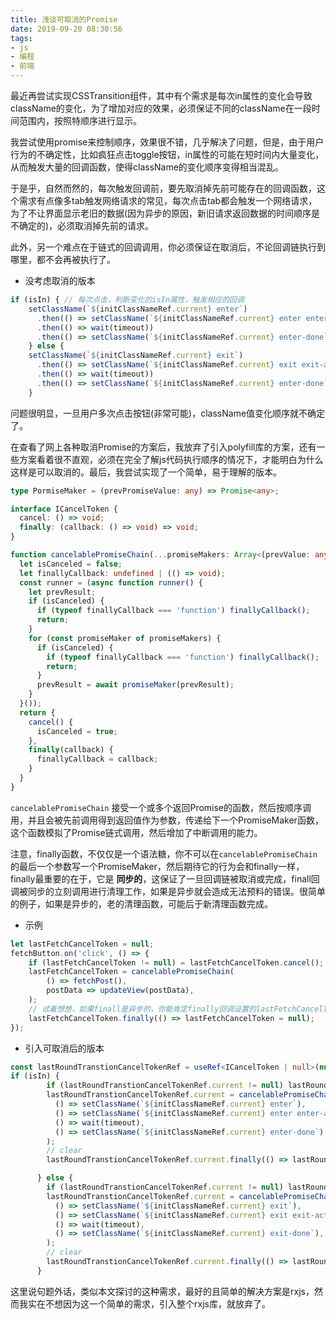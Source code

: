 ```yaml
---
title: 浅谈可取消的Promise
date: 2019-09-20 08:30:56
tags:
- js
- 编程
- 前端
---
```


最近再尝试实现CSSTransition组件，其中有个需求是每次in属性的变化会导致className的变化，为了增加对应的效果，必须保证不同的className在一段时间范围内，按照特顺序进行显示。

我尝试使用promise来控制顺序，效果很不错，几乎解决了问题，但是，由于用户行为的不确定性，比如疯狂点击toggle按钮，in属性的可能在短时间内大量变化，从而触发大量的回调函数，使得className的变化顺序变得相当混乱。

于是乎，自然而然的，每次触发回调前，要先取消掉先前可能存在的回调函数，这个需求有点像多tab触发网络请求的常见，每次点击tab都会触发一个网络请求，为了不让界面显示老旧的数据(因为异步的原因，新旧请求返回数据的时间顺序是不确定的)，必须取消掉先前的请求。

此外，另一个难点在于链式的回调调用，你必须保证在取消后，不论回调链执行到哪里，都不会再被执行了。

- 没考虑取消的版本

```ts
if (isIn) { // 每次点击，判断变化的isIn属性，触发相应的回调
    setClassName(`${initClassNameRef.current} enter`)
      .then(() => setClassName(`${initClassNameRef.current} enter enter-active`))
      .then(() => wait(timeout))
      .then(() => setClassName(`${initClassNameRef.current} enter-done`));
    } else {
    setClassName(`${initClassNameRef.current} exit`)
      .then(() => setClassName(`${initClassNameRef.current} exit exit-active`))
      .then(() => wait(timeout))
      .then(() => setClassName(`${initClassNameRef.current} enter-done`));
    }
```

问题很明显，一旦用户多次点击按钮(非常可能)，className值变化顺序就不确定了。

在查看了网上各种取消Promise的方案后，我放弃了引入polyfill库的方案，还有一些方案看着很不直观，必须在完全了解js代码执行顺序的情况下，才能明白为什么这样是可以取消的。最后，我尝试实现了一个简单，易于理解的版本。

```ts
type PormiseMaker = (prevPromiseValue: any) => Promise<any>;

interface ICancelToken {
  cancel: () => void;
  finally: (callback: () => void) => void;
}

function cancelablePromiseChain(...promiseMakers: Array<(prevValue: any) => Promise<any>>): ICancelToken {
  let isCanceled = false;
  let finallyCallback: undefined | (() => void);
  const runner = (async function runner() {
    let prevResult;
    if (isCanceled) {
      if (typeof finallyCallback === 'function') finallyCallback();
      return;
    }
    for (const promiseMaker of promiseMakers) {
      if (isCanceled) {
        if (typeof finallyCallback === 'function') finallyCallback();
        return;
      }
      prevResult = await promiseMaker(prevResult);
    }
  }());
  return {
    cancel() {
      isCanceled = true;
    },
    finally(callback) {
      finallyCallback = callback;
    }
  }
}
```

<code>cancelablePromiseChain</code> 接受一个或多个返回Promise的函数，然后按顺序调用，并且会被先前调用得到返回值作为参数，传递给下一个PromiseMaker函数，这个函数模拟了Promise链式调用，然后增加了中断调用的能力。

注意，finally函数，不仅仅是一个语法糖，你不可以在<code>cancelablePromiseChain</code>的最后一个参数写一个PromiseMaker，然后期待它的行为会和finally一样，finally最重要的在于，它是 **同步的**，这保证了一旦回调链被取消或完成，finall回调被同步的立刻调用进行清理工作，如果是异步就会造成无法预料的错误。很简单的例子，如果是异步的，老的清理函数，可能后于新清理函数完成。

- 示例

```js
let lastFetchCancelToken = null;
fetchButton.on('click', () => {
    if (lastFetchCancelToken != null) = lastFetchCancelToken.cancel();
    lastFetchCancelToken = cancelablePromiseChain(
        () => fetchPost(),
        postData => updateView(postData),
    );
    // 试着想想，如果finall是异步的，你能肯定finally回调设置的lastFetchCancelToken，是自己那轮请求对应的lastFetchCancelToken吗？
    lastFetchCancelToken.finally(() => lastFetchCancelToken = null);
});
```

-  引入可取消后的版本

```ts
const lastRoundTranstionCancelTokenRef = useRef<ICancelToken | null>(null);
if (isIn) {
        if (lastRoundTranstionCancelTokenRef.current != null) lastRoundTranstionCancelTokenRef.current.cancel();
        lastRoundTranstionCancelTokenRef.current = cancelablePromiseChain(
          () => setClassName(`${initClassNameRef.current} enter`),
          () => setClassName(`${initClassNameRef.current} enter enter-active`),
          () => wait(timeout),
          () => setClassName(`${initClassNameRef.current} enter-done`),
        );
        // clear
        lastRoundTranstionCancelTokenRef.current.finally(() => lastRoundTranstionCancelTokenRef.current = null);

      } else {
        if (lastRoundTranstionCancelTokenRef.current != null) lastRoundTranstionCancelTokenRef.current.cancel();
        lastRoundTranstionCancelTokenRef.current = cancelablePromiseChain(
          () => setClassName(`${initClassNameRef.current} exit`),
          () => setClassName(`${initClassNameRef.current} exit exit-active`),
          () => wait(timeout),
          () => setClassName(`${initClassNameRef.current} exit-done`),
        );
        // clear
        lastRoundTranstionCancelTokenRef.current.finally(() => lastRoundTranstionCancelTokenRef.current = null);
      }
```


这里说句题外话，类似本文探讨的这种需求，最好的且简单的解决方案是rxjs，然而我实在不想因为这一个简单的需求，引入整个rxjs库，就放弃了。